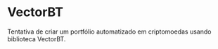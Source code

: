 # VectorBT

Tentativa de criar um portfólio automatizado em criptomoedas usando biblioteca VectorBT.
